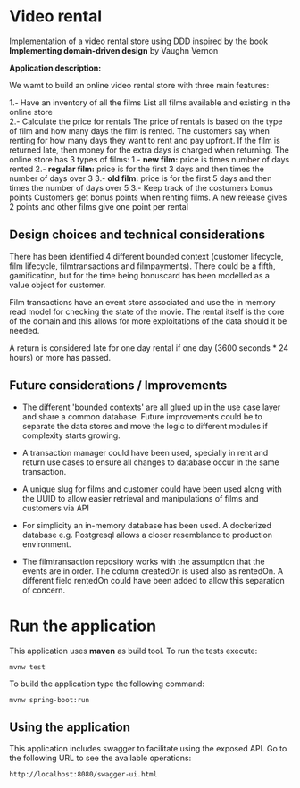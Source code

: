 # Video rental

Implementation of a video rental store using DDD inspired by the book
**Implementing domain-driven design** by Vaughn Vernon

**Application description:**

We wamt to build an online video rental store with three main features:

1.- Have an inventory of all the films
  List all films available and existing in the online store  
2.- Calculate the price for rentals 
  The price of rentals is based on the type of film and how many days the film is rented. The customers say when renting for how many days they want to rent and pay upfront. If the film is returned late, then money for the extra days is charged when returning.
  The online store has 3 types of films: 
   1.- **new film:** price is <PREMIUM PRICE> times number of days rented
   2.- **regular film:** price is <BASIC PRICE> for the first 3 days and then <BASIC PRICE> times the number of days over 3
   3.- **old film:** price is <BASIC PRICE> for the first 5 days and then <BASIC PRICE> times the number of days over 5
3.- Keep track of the costumers bonus points
  Customers get bonus points when renting films. A new release gives 2 points and other films give one point per rental

## Design choices and technical considerations

There has been identified 4 different bounded context (customer lifecycle, film lifecycle, filmtransactions and filmpayments). 
There could be a fifth, gamification, but for the time being bonuscard has been modelled as a value object for customer.

Film transactions have an event store associated and use the in memory read model for checking the state of the movie. 
The rental itself is the core of the domain and this allows for more exploitations of the data should it be needed.

A return is considered late for one day rental if one day (3600 seconds * 24 hours) or more has passed.

## Future considerations / Improvements

* The different 'bounded contexts' are all glued up in the use case layer and share a common database. Future improvements could be to separate the data stores and move the logic to different modules if complexity starts growing.

* A transaction manager could have been used, specially in rent and return use cases to ensure all changes to database occur in the same transaction.

* A unique slug for films and customer could have been used along with the UUID to allow easier retrieval and manipulations of films and customers via API

* For simplicity an in-memory database has been used. A dockerized database e.g. Postgresql allows a closer resemblance to production environment.

* The filmtransaction repository works with the assumption that the events are in order. The column createdOn is used also as rentedOn. A different field rentedOn could have been added to allow this separation of concern. 

# Run the application

This application uses **maven** as build tool. 
To run the tests execute:
```
mvnw test
```

To build the application type the following command:

```
mvnw spring-boot:run
```

## Using the application

This application includes swagger to facilitate using the exposed API. Go to the following URL to see the available operations:

```
http://localhost:8080/swagger-ui.html
```



